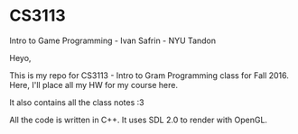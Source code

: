 # CS3113
Intro to Game Programming - Ivan Safrin - NYU Tandon

Heyo,

This is my repo for CS3113 - Intro to Gram Programming class for Fall 2016. Here, I'll place all my HW for my course here.

It also contains all the class notes :3

All the code is written in C++. It uses SDL 2.0 to render with OpenGL.
